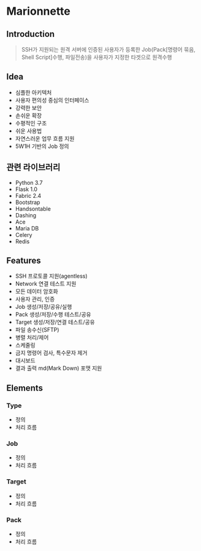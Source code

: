 Marionnette
===========
Introduction
------------
> SSH가 지원되는 원격 서버에 인증된 사용자가 등록한 Job(Pack[명령어 묶음, Shell Script]수행, 파일전송)을 사용자가 지정한 타겟으로 원격수행

Idea
----
* 심플한 아키텍처
* 사용자 편의성 중심의 인터페이스
* 강력한 보안
* 손쉬운 확장
* 수평적인 구조
* 쉬운 사용법
* 자연스러운 업무 흐름 지원
* 5W1H 기반의 Job 정의

관련 라이브러리
------------
* Python 3.7
* Flask 1.0
* Fabric 2.4
* Bootstrap
* Handsontable
* Dashing
* Ace
* Maria DB
* Celery
* Redis

Features
--------
* SSH 프로토콜 지원(agentless)
* Network 연결 테스트 지원
* 모든 데이터 암호화
* 사용자 관리, 인증
* Job 생성/저장/공유/실행
* Pack 생성/저장/수행 테스트/공유
* Target 생성/저장/연결 테스트/공유
* 파일 송수신(SFTP)
* 병렬 처리/제어
* 스케줄링
* 금지 명령어 검사, 특수문자 제거
* 대시보드
* 결과 출력 md(Mark Down) 포맷 지원

Elements
--------
### Type
* 정의
* 처리 흐름

### Job
* 정의
* 처리 흐름

### Target
* 정의
* 처리 흐름

### Pack
* 정의
* 처리 흐름

